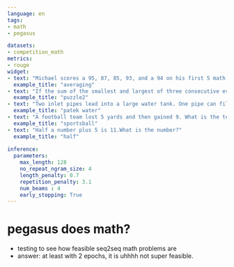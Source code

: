 ```yaml
---
language: en
tags:
- math
- pegasus

datasets:
- competition_math
metrics:
- rouge
widget:
- text: "Michael scores a 95, 87, 85, 93, and a 94 on his first 5 math tests. If he wants a 90 average, what must he score on the final math test?"
  example_title: "averaging"
- text: "If the sum of the smallest and largest of three consecutive even numbers is 28, what is the value of the second largest number in the series?"
  example_title: "puzzle2"
- text: "Two inlet pipes lead into a large water tank. One pipe can fill the tank in 45 minutes; the other can fill it in 40 minutes. To the nearest tenth of a minute, how long would it take the two pipes together to fill the tank if both were opened at the same time?"
  example_title: "patek water"
- text: "A football team lost 5 yards and then gained 9. What is the team's progress?"
  example_title: "sportsball"
- text: "Half a number plus 5 is 11.What is the number?"
  example_title: "half"
  
inference:
  parameters:
    max_length: 128
    no_repeat_ngram_size: 4
    length_penalty: 0.7
    repetition_penalty: 3.1
    num_beams : 4
    early_stopping: True
---
```


# pegasus does math?
- testing to see how feasible seq2seq math problems are
- answer: at least with 2 epochs, it is uhhhh not super feasible.
